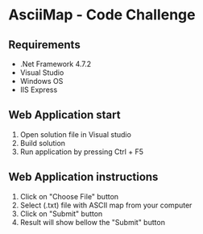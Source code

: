 # AsciiMap - Code Challenge

## Requirements
- .Net Framework 4.7.2
- Visual Studio
- Windows OS
- IIS Express

## Web Application start
1. Open solution file in Visual studio
2. Build solution
3. Run application by pressing Ctrl + F5

## Web Application instructions
1. Click on "Choose File" button
2. Select (.txt) file with ASCII map from your computer
3. Click on "Submit" button
4. Result will show bellow the "Submit" button